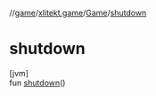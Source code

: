 //[game](../../../index.md)/[xlitekt.game](../index.md)/[Game](index.md)/[shutdown](shutdown.md)

# shutdown

[jvm]\
fun [shutdown](shutdown.md)()
